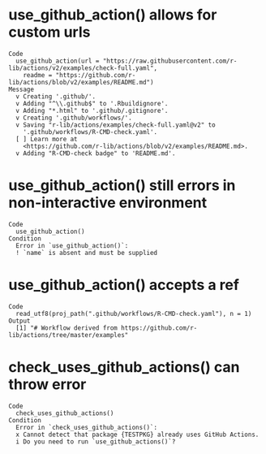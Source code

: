 # use_github_action() allows for custom urls

    Code
      use_github_action(url = "https://raw.githubusercontent.com/r-lib/actions/v2/examples/check-full.yaml",
        readme = "https://github.com/r-lib/actions/blob/v2/examples/README.md")
    Message
      v Creating '.github/'.
      v Adding "^\\.github$" to '.Rbuildignore'.
      v Adding "*.html" to '.github/.gitignore'.
      v Creating '.github/workflows/'.
      v Saving "r-lib/actions/examples/check-full.yaml@v2" to
        '.github/workflows/R-CMD-check.yaml'.
      [ ] Learn more at
        <https://github.com/r-lib/actions/blob/v2/examples/README.md>.
      v Adding "R-CMD-check badge" to 'README.md'.

# use_github_action() still errors in non-interactive environment

    Code
      use_github_action()
    Condition
      Error in `use_github_action()`:
      ! `name` is absent and must be supplied

# use_github_action() accepts a ref

    Code
      read_utf8(proj_path(".github/workflows/R-CMD-check.yaml"), n = 1)
    Output
      [1] "# Workflow derived from https://github.com/r-lib/actions/tree/master/examples"

# check_uses_github_actions() can throw error

    Code
      check_uses_github_actions()
    Condition
      Error in `check_uses_github_actions()`:
      x Cannot detect that package {TESTPKG} already uses GitHub Actions.
      i Do you need to run `use_github_actions()`?

